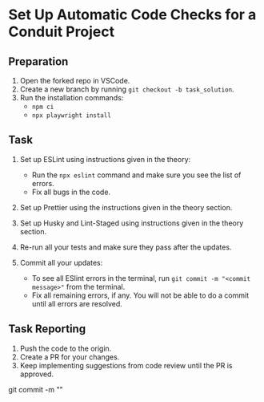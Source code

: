 # Set Up Automatic Code Checks for a Conduit Project

## Preparation

1. Open the forked repo in VSCode.
2. Create a new branch by running `git checkout -b task_solution`.
3. Run the installation commands:
    - `npm ci`
    - `npx playwright install`

## Task

1. Set up ESLint using instructions given in the theory:
   
    - Run the `npx eslint` command and make sure you see the list of errors.
    - Fix all bugs in the code.

2. Set up Prettier using the instructions given in the theory section.
3. Set up Husky and Lint-Staged using instructions given in the theory section.
4. Re-run all your tests and make sure they pass after the updates.
5. Commit all your updates:

    - To see all ESlint errors in the terminal, run `git commit -m "<commit message>"` from the terminal.
    - Fix all remaining errors, if any. You will not be able to do a commit until all errors are resolved.

## Task Reporting

1. Push the code to the origin.
2. Create a PR for your changes.
3. Keep implementing suggestions from code review until the PR is approved.

git commit -m "<Solution>"